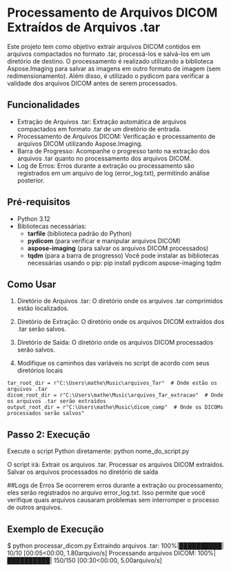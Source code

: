 # Processamento de Arquivos DICOM Extraídos de Arquivos .tar

Este projeto tem como objetivo extrair arquivos DICOM contidos em arquivos compactados no formato .tar, processá-los e salvá-los em um diretório de destino. O processamento é realizado utilizando a biblioteca Aspose.Imaging para salvar as imagens em outro formato de imagem (sem redimensionamento). Além disso, é utilizado o pydicom para verificar a validade dos arquivos DICOM antes de serem processados.

## Funcionalidades

- Extração de Arquivos .tar: Extração automática de arquivos compactados em formato .tar de um diretório de entrada.
- Processamento de Arquivos DICOM: Verificação e processamento de arquivos DICOM utilizando Aspose.Imaging.
- Barra de Progresso: Acompanhe o progresso tanto na extração dos arquivos .tar quanto no processamento dos arquivos DICOM.
- Log de Erros: Erros durante a extração ou processamento são registrados em um arquivo de log (error_log.txt), permitindo análise posterior.

## Pré-requisitos

- Python 3.12
- Bibliotecas necessárias:
   - **tarfile** (biblioteca padrão do Python)
   - **pydicom** (para verificar e manipular arquivos DICOM)
   - **aspose-imaging** (para salvar os arquivos DICOM processados)
   - **tqdm** (para a barra de progresso)
 Você pode instalar as bibliotecas necessárias usando o pip:
  pip install pydicom aspose-imaging tqdm


## Como Usar

1. Diretório de Arquivos .tar: O diretório onde os arquivos .tar comprimidos estão localizados.

2. Diretório de Extração: O diretório onde os arquivos DICOM extraídos dos .tar serão salvos.

3. Diretório de Saída: O diretório onde os arquivos DICOM processados serão salvos.
4. Modifique os caminhos das variáveis no script de acordo com seus diretórios locais
```
tar_root_dir = r"C:\Users\mathe\Music\arquivos_Tar"  # Onde estão os arquivos .tar
dicom_root_dir = r"C:\Users\mathe\Music\arquivos_Tar_extracao"  # Onde os arquivos .tar serão extraídos
output_root_dir = r"C:\Users\mathe\Music\dicom_comp"  # Onde os DICOMs processados serão salvos"
```

## Passo 2: Execução
Execute o script Python diretamente:
python nome_do_script.py

O script irá:
Extrair os arquivos .tar.
Processar os arquivos DICOM extraídos.
Salvar os arquivos processados no diretório de saída

##Logs de Erros
Se ocorrerem erros durante a extração ou processamento, eles serão registrados no arquivo error_log.txt. 
Isso permite que você verifique quais arquivos causaram problemas sem interromper o processo de outros arquivos.
## Exemplo de Execução
$ python processar_dicom.py
Extraindo arquivos .tar: 100%|██████████| 10/10 [00:05<00:00,  1.80arquivo/s]
Processando arquivos DICOM: 100%|██████████| 150/150 [00:30<00:00,  5.00arquivo/s]

